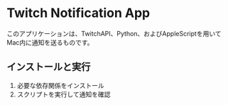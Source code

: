 # Twitch Notification App

このアプリケーションは、TwitchAPI、Python、およびAppleScriptを用いてMac内に通知を送るものです。

## インストールと実行
1. 必要な依存関係をインストール
2. スクリプトを実行して通知を確認

